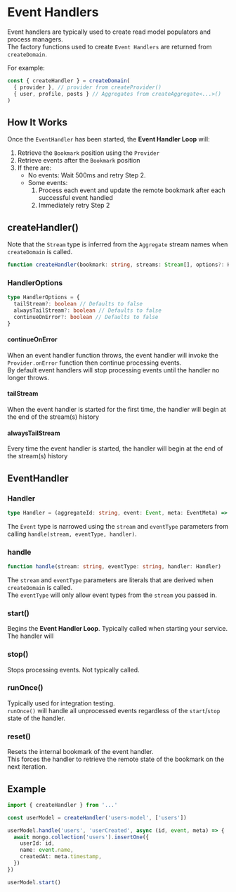 # Event Handlers

Event handlers are typically used to create read model populators and process managers.  
The factory functions used to create `Event Handlers` are returned from `createDomain`.

For example:

```ts
const { createHandler } = createDomain(
  { provider }, // provider from createProvider()
  { user, profile, posts } // Aggregates from createAggregate<...>()
)
```

## How It Works

Once the `EventHandler` has been started, the **Event Handler Loop** will:

1. Retrieve the `Bookmark` position using the `Provider`
2. Retrieve events after the `Bookmark` position
3. If there are:
   - No events: Wait 500ms and retry Step 2.
   - Some events:
     1. Process each event and update the remote bookmark after each successful event handled
     2. Immediately retry Step 2

## createHandler()

Note that the `Stream` type is inferred from the `Aggregate` stream names when `createDomain` is called.

```ts
function createHandler(bookmark: string, streams: Stream[], options?: HandlerOptions): EventHandler
```

### HandlerOptions

```ts
type HandlerOptions = {
  tailStream?: boolean // Defaults to false
  alwaysTailStream?: boolean // Defaults to false
  continueOnError?: boolean // Defaults to false
}
```

#### continueOnError

When an event handler function throws, the event handler will invoke the `Provider.onError` function then continue processing events.  
By default event handlers will stop processing events until the handler no longer throws.

#### tailStream

When the event handler is started for the first time, the handler will begin at the end of the stream(s) history

#### alwaysTailStream

Every time the event handler is started, the handler will begin at the end of the stream(s) history

## EventHandler

### Handler

```ts
type Handler = (aggregateId: string, event: Event, meta: EventMeta) => Promise<void>
```

The `Event` type is narrowed using the `stream` and `eventType` parameters from calling `handle(stream, eventType, handler)`.

### handle

```ts
function handle(stream: string, eventType: string, handler: Handler)
```

The `stream` and `eventType` parameters are literals that are derived when `createDomain` is called.  
The `eventType` will only allow event types from the `stream` you passed in.

### start()

Begins the **Event Handler Loop**. Typically called when starting your service.  
The handler will

### stop()

Stops processing events. Not typically called.

### runOnce()

Typically used for integration testing.  
`runOnce()` will handle all unprocessed events regardless of the `start`/`stop` state of the handler.

### reset()

Resets the internal bookmark of the event handler.  
This forces the handler to retrieve the remote state of the bookmark on the next iteration.

## Example

```ts
import { createHandler } from '...'

const userModel = createHandler('users-model', ['users'])

userModel.handle('users', 'userCreated', async (id, event, meta) => {
  await mongo.collection('users').insertOne({
    userId: id,
    name: event.name,
    createdAt: meta.timestamp,
  })
})

userModel.start()
```
